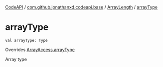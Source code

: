 [CodeAPI](../../index.md) / [com.github.jonathanxd.codeapi.base](../index.md) / [ArrayLength](index.md) / [arrayType](.)

# arrayType

`val arrayType: Type`

Overrides [ArrayAccess.arrayType](../-array-access/array-type.md)

Array type

